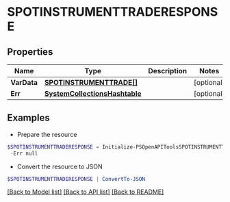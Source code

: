 # SPOTINSTRUMENTTRADERESPONSE
## Properties

Name | Type | Description | Notes
------------ | ------------- | ------------- | -------------
**VarData** | [**SPOTINSTRUMENTTRADE[]**](SPOTINSTRUMENTTRADE.md) |  | [optional] 
**Err** | [**SystemCollectionsHashtable**](.md) |  | [optional] 

## Examples

- Prepare the resource
```powershell
$SPOTINSTRUMENTTRADERESPONSE = Initialize-PSOpenAPIToolsSPOTINSTRUMENTTRADERESPONSE  -VarData null `
 -Err null
```

- Convert the resource to JSON
```powershell
$SPOTINSTRUMENTTRADERESPONSE | ConvertTo-JSON
```

[[Back to Model list]](../README.md#documentation-for-models) [[Back to API list]](../README.md#documentation-for-api-endpoints) [[Back to README]](../README.md)

